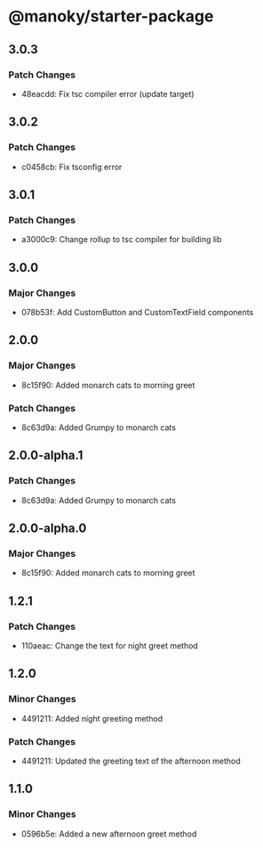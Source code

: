 # @manoky/starter-package

## 3.0.3

### Patch Changes

- 48eacdd: Fix tsc compiler error (update target)

## 3.0.2

### Patch Changes

- c0458cb: Fix tsconfig error

## 3.0.1

### Patch Changes

- a3000c9: Change rollup to tsc compiler for building lib

## 3.0.0

### Major Changes

- 078b53f: Add CustomButton and CustomTextField components

## 2.0.0

### Major Changes

- 8c15f90: Added monarch cats to morning greet

### Patch Changes

- 8c63d9a: Added Grumpy to monarch cats

## 2.0.0-alpha.1

### Patch Changes

- 8c63d9a: Added Grumpy to monarch cats

## 2.0.0-alpha.0

### Major Changes

- 8c15f90: Added monarch cats to morning greet

## 1.2.1

### Patch Changes

- 110aeac: Change the text for night greet method

## 1.2.0

### Minor Changes

- 4491211: Added night greeting method

### Patch Changes

- 4491211: Updated the greeting text of the afternoon method

## 1.1.0

### Minor Changes

- 0596b5e: Added a new afternoon greet method
